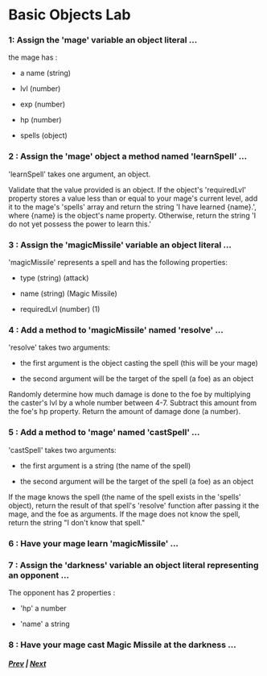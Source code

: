 # Basic Objects Lab

### 1: Assign the 'mage' variable an object literal ...  
  
the mage has : 

* a name (string)

* lvl (number)

* exp (number)

* hp (number)

* spells (object)

### 2 : Assign the 'mage' object a method named 'learnSpell' ...  
  
'learnSpell' takes one argument, an object.  
  
Validate that the value provided is an object. If the object's 'requiredLvl' 
property stores a value less than or equal to your mage's current level, add it 
to the mage's 'spells' array and return the string 'I have learned {name}.', 
where {name} is the object's name property. Otherwise, return the string 'I do 
not yet possess the power to learn this.'

### 3 : Assign the 'magicMissile' variable an object literal ...  
  
'magicMissile' represents a spell and has the following properties:  
  
* type (string) (attack)

* name (string) (Magic Missile)

* requiredLvl (number) (1)

### 4 : Add a method to 'magicMissile' named 'resolve' ...  
  
'resolve' takes two arguments:  

* the first argument is the object casting the spell (this will be your mage)

* the second argument will be the target of the spell (a foe) as an object
  
Randomly determine how much damage is done to the foe by multiplying the caster's 
lvl by a whole number between 4-7. Subtract this amount from the foe's hp property. 
Return the amount of damage done (a number).

### 5 : Add a method to 'mage' named 'castSpell' ...  
  
'castSpell' takes two arguments:  

* the first argument is a string (the name of the spell)

* the second argument will be the target of the spell (a foe) as an object
  
If the mage knows the spell (the name of the spell exists in the 'spells' object), 
return the result of that spell's 'resolve' function after passing it the mage, 
and the foe as arguments. If the mage does not know the spell, return the string 
"I don't know that spell."

### 6 : Have your mage learn 'magicMissile' ...

### 7 : Assign the 'darkness' variable an object literal representing an opponent ...  
  
The opponent has 2 properties :  

* 'hp' a number

* 'name' a string

### 8 : Have your mage cast Magic Missile at the darkness ...


##### [Prev](../README.md) | [Next](../../ch7/README.md)
